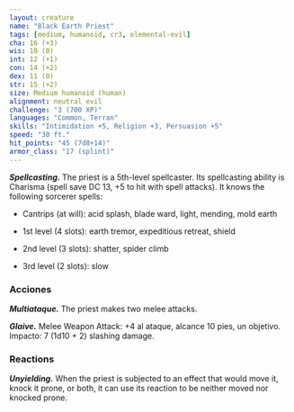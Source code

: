 ```yaml
---
layout: creature
name: "Black Earth Priest"
tags: [medium, humanoid, cr3, elemental-evil]
cha: 16 (+3)
wis: 10 (0)
int: 12 (+1)
con: 14 (+2)
dex: 11 (0)
str: 15 (+2)
size: Medium humanoid (human)
alignment: neutral evil
challenge: "3 (700 XP)"
languages: "Common, Terran"
skills: "Intimidation +5, Religion +3, Persuasion +5"
speed: "30 ft."
hit_points: "45 (7d8+14)"
armor_class: "17 (splint)"
---
```


***Spellcasting.*** The priest is a 5th-level spellcaster. Its spellcasting ability is Charisma (spell save DC 13, +5 to hit with spell attacks). It knows the following sorcerer spells:

* Cantrips (at will): acid splash, blade ward, light, mending, mold earth

* 1st level (4 slots): earth tremor, expeditious retreat, shield

* 2nd level (3 slots): shatter, spider climb

* 3rd level (2 slots): slow

### Acciones

***Multiataque.*** The priest makes two melee attacks.

***Glaive.*** Melee Weapon Attack: +4 al ataque, alcance 10 pies, un objetivo. Impacto: 7 (1d10 + 2) slashing damage.

### Reactions

***Unyielding.*** When the priest is subjected to an effect that would move it, knock it prone, or both, it can use its reaction to be neither moved nor knocked prone.
